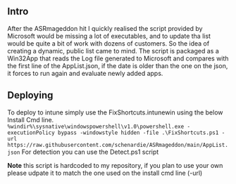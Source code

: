 ## Intro
After the ASRmageddon hit I quickly realised the script provided by Microsoft would be missing a lot of executables, and to update tha list would be quite a bit of work with dozens of customers. So the idea of creating a dynamic, public list came to mind. The script is packaged as a Win32App that reads the Log file generated to Microsoft and compares with the first line of the AppList.json, if the date is older than the one on the json, it forces to run again and evaluate newly added apps.

## Deploying
To deploy to intune simply use the FixShortcuts.intunewin using the below Install Cmd line.
```%windir%\sysnative\windowspowershell\v1.0\powershell.exe -executionPolicy bypass -windowstyle hidden -file .\FixShortcuts.ps1 -url https://raw.githubusercontent.com/schenardie/ASRmageddon/main/AppList.json```
For detection you can use the Detect.ps1 script 

**Note** this script is hardcoded to my repository, if you plan to use your own please udpate it to match the one used on the install cmd line (-url)